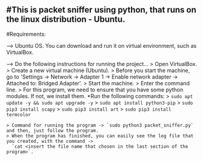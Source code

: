 #This is packet sniffer using python, that runs on the linux distribution - Ubuntu.
-----------------------------------------------------------------------------------
#Requirements:

--> Ubuntu OS.  You can download and run it on virtual environment, such as VirtualBox.

--> Do the following instructions for running the project...
    > Open VirtualBox.
    > Create a new virtual machine (Ubuntu).
    > Before you start the machine, go to 'Settings -> Network -> Adapter 1 -> Enable network adapter ->
      Attached to: Bridged Adapter'.
    > Start the machine.
    > Enter the command line.
    > For this program, we need to ensure that you have some python modules.  If not, we install them.
      *Run the following commands:
      > `sudo apt update -y && sudo apt upgrade -y`
      > `sudo apt install python3-pip`
      > `sudo pip3 install scapy`
      > `sudo pip3 install art`
      > `sudo pip3 install termcolor` 
      
    > Command for running the program -> `sudo python3 packet_sniffer.py` and then, just follow the program.
    > When the program has finished, you can easily see the log file that you created, with the command -> 
      `cat <insert the file name that chosen in the last section of the program>`.
       
